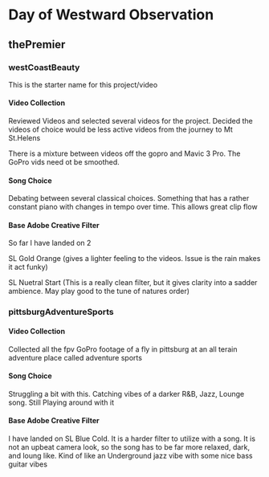 # Day of Westward Observation

## thePremier

### westCoastBeauty

This is the starter name for this project/video

#### Video Collection

Reviewed Videos and selected several videos for the project. Decided the videos of choice would be less active videos from the journey to Mt St.Helens

There is a mixture between videos off the gopro and Mavic 3 Pro. The GoPro vids need ot be smoothed.

#### Song Choice

Debating between several classical choices. Something that has a rather constant piano with changes in tempo over time. This allows great clip flow

#### Base Adobe Creative Filter

So far I have landed on 2

SL Gold Orange (gives a lighter feeling to the videos. Issue is the rain makes it act funky)

SL Nuetral Start (This is a really clean filter, but it gives clarity into a sadder ambience. May play good to the tune of natures order)

### pittsburgAdventureSports

#### Video Collection

Collected all the fpv GoPro footage of a fly in pittsburg at an all terain adventure place called adventure sports

#### Song Choice

Struggling a bit with this. Catching vibes of a darker R&B, Jazz, Lounge song. Still Playing around with it

#### Base Adobe Creative Filter

I have landed on SL Blue Cold. It is a harder filter to utilize with a song. It is not an upbeat camera look, so the song has to be far more relaxed, dark, and loung like. Kind of like an Underground jazz vibe with some nice bass guitar vibes
